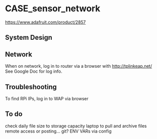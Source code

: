 # CASE_sensor_network

https://www.adafruit.com/product/2857

## System Design

## Network

When on network, log in to router via a browser with http://tplinkeap.net/ <Br>
See Google Doc for log info.

## Troubleshooting

To find RPi IPs, log in to WAP via browser


## To do

check daily file size to storage capacity
laptop to pull and archive files
remote access or posting... git?
ENV VARs via config